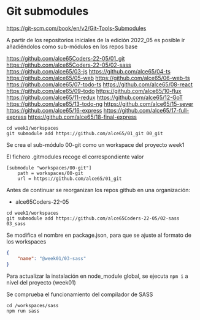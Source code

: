 # Git submodules

https://git-scm.com/book/en/v2/Git-Tools-Submodules

A partir de los repositorios iniciales de la edición 2022_05
es posible ir añadiéndolos como sub-módulos en los repos base

https://github.com/alce65Coders-22-05/01_git
https://github.com/alce65Coders-22-05/02-sass
https://github.com/alce65/03-js
https://github.com/alce65/04-ts
https://github.com/alce65/05-web
https://github.com/alce65/06-web-ts
https://github.com/alce65/07-todo-ts
https://github.com/alce65/08-react
https://github.com/alce65/09-todo
https://github.com/alce65/10-flux
https://github.com/alce65/11-redux
https://github.com/alce65/12-GoT
https://github.com/alce65/13-todo-ng
https://github.com/alce65/15-sever
https://github.com/alce65/16-express
https://github.com/alce65/17-full-express
https://github.com/alce65/18-final-express

```shell
cd week1/workspaces
git submodule add https://github.com/alce65/01_git 00_git
```

Se crea el sub-módulo 00-git como un workspace del proyecto week1

El fichero .gitmodules recoge el correspondiente valor

```.gitmodules
[submodule "workspaces/00-git"]
	path = workspaces/00-git
	url = https://github.com/alce65/01_git
```

Antes de continuar se reorganizan los repos github en una organización:

-   alce65Coders-22-05

```shell
cd week1/workspaces
git submodule add https://github.com/alce65Coders-22-05/02-sass 03_sass
```

Se modifica el nombre en package.json, para que se ajuste al formato de los workspaces

```json (package.json)
{
    "name": "@week01/03-sass"
}
```

Para actualizar la instalación en node_module global,
se ejecuta `npm i` a nivel del proyecto (week01)

Se comprueba el funcionamiento del compilador de SASS

```shell
cd /workspaces/sass
npm run sass
```

